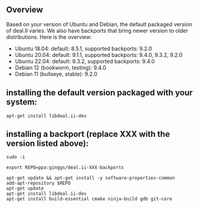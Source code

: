 ## Overview

Based on your version of Ubuntu and Debian, the default packaged version of deal.II varies. We also have backports that bring newer version to older distributions. Here is the overview:

- Ubuntu 18.04: default: 8.5.1, supported backports: 9.2.0
- Ubuntu 20.04: default: 9.1.1, supported backports: 9.4.0, 9.3.2, 9.2.0
- Ubuntu 22.04: default: 9.3.2, supported backports: 9.4.0
- Debian 12 (bookworm, testing): 9.4.0
- Debian 11 (bullseye, stable): 9.2.0

## installing the default version packaged with your system:
```
apt-get install libdeal.ii-dev
```


## installing a backport (replace XXX with the version listed above):

```
sudo -i

export REPO=ppa:ginggs/deal.ii-XXX-backports

apt-get update && apt-get install -y software-properties-common
add-apt-repository $REPO
apt-get update
apt-get install libdeal.ii-dev
apt-get install build-essential cmake ninja-build gdb git-core
```